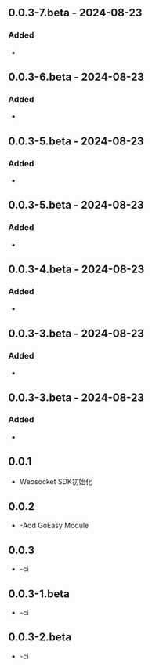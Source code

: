 ## 0.0.3-7.beta - 2024-08-23

### Added

- 
## 0.0.3-6.beta - 2024-08-23

### Added

- 
## 0.0.3-5.beta - 2024-08-23

### Added

- 
## 0.0.3-5.beta - 2024-08-23

### Added

- 
## 0.0.3-4.beta - 2024-08-23

### Added

- 
## 0.0.3-3.beta - 2024-08-23

### Added

- 
## 0.0.3-3.beta - 2024-08-23

### Added

- 
## 0.0.1

* Websocket SDK初始化

## 0.0.2

* -Add GoEasy Module

## 0.0.3

* -ci

## 0.0.3-1.beta

* -ci

## 0.0.3-2.beta

* -ci